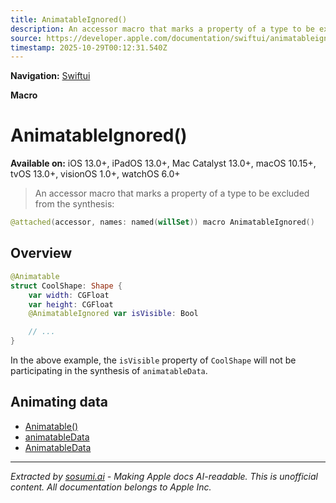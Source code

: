 ```yaml
---
title: AnimatableIgnored()
description: An accessor macro that marks a property of a type to be excluded from the  synthesis:
source: https://developer.apple.com/documentation/swiftui/animatableignored()
timestamp: 2025-10-29T00:12:31.540Z
---
```


**Navigation:** [Swiftui](/documentation/swiftui)

**Macro**

# AnimatableIgnored()

**Available on:** iOS 13.0+, iPadOS 13.0+, Mac Catalyst 13.0+, macOS 10.15+, tvOS 13.0+, visionOS 1.0+, watchOS 6.0+

> An accessor macro that marks a property of a type to be excluded from the  synthesis:

```swift
@attached(accessor, names: named(willSet)) macro AnimatableIgnored()
```

## Overview

```swift
@Animatable
struct CoolShape: Shape {
    var width: CGFloat
    var height: CGFloat
    @AnimatableIgnored var isVisible: Bool

    // ...
}
```

In the above example, the `isVisible` property of `CoolShape` will not be participating in the synthesis of `animatableData`.

## Animating data

- [Animatable()](/documentation/swiftui/animatable())
- [animatableData](/documentation/swiftui/animatable/animatabledata-6nydg)
- [AnimatableData](/documentation/swiftui/animatable/animatabledata-swift.associatedtype)

---

*Extracted by [sosumi.ai](https://sosumi.ai) - Making Apple docs AI-readable.*
*This is unofficial content. All documentation belongs to Apple Inc.*
